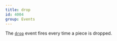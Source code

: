```yaml
---
title: drop
id: 4004
group: Events
---
```


The <a href="{{ '/docs/#event:drop' | url }}"><code class="js plain">drop</code></a> event fires every time a piece is dropped.
